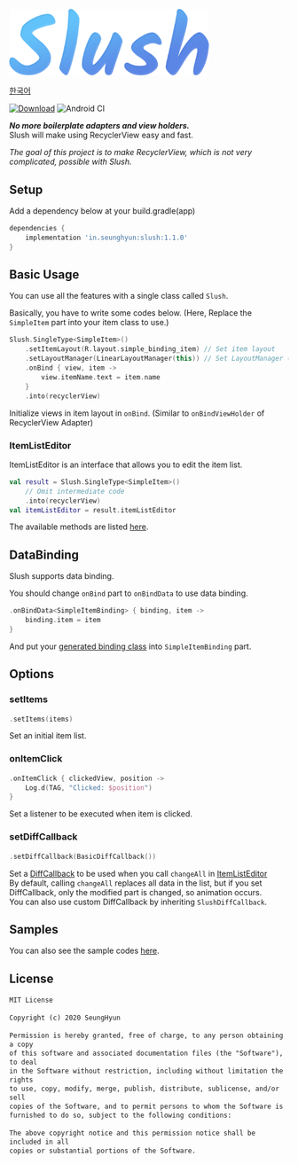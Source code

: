 <img src="./images/logo.png" width="360"><br>

[한국어](./README_ko.md)

[![Download](https://api.bintray.com/packages/minseunghyun/maven/slush/images/download.svg)](https://bintray.com/minseunghyun/maven/slush/_latestVersion)
![Android CI](https://github.com/MinSeungHyun/slush/workflows/Android%20CI/badge.svg)

**_No more boilerplate adapters and view holders._**  
Slush will make using RecyclerView easy and fast.

_The goal of this project is to make RecyclerView, which is not very complicated, possible with Slush._

## Setup

Add a dependency below at your build.gradle(app)

```groovy
dependencies {
    implementation 'in.seunghyun:slush:1.1.0'
}
```

## Basic Usage

You can use all the features with a single class called `Slush`.

Basically, you have to write some codes below.
(Here, Replace the `SimpleItem` part into your item class to use.)

```kotlin
Slush.SingleType<SimpleItem>()
    .setItemLayout(R.layout.simple_binding_item) // Set item layout
    .setLayoutManager(LinearLayoutManager(this)) // Set LayoutManager (No need to write if already exists)
    .onBind { view, item ->
        view.itemName.text = item.name
    }
    .into(recyclerView)
```

Initialize views in item layout in `onBind`. (Similar to `onBindViewHolder` of RecyclerView Adapter)

### ItemListEditor

ItemListEditor is an interface that allows you to edit the item list.

```kotlin
val result = Slush.SingleType<SimpleItem>()
    // Omit intermediate code
    .into(recyclerView)
val itemListEditor = result.itemListEditor
```

The available methods are listed [here](https://github.com/MinSeungHyun/slush/wiki/ItemListEditor).

## DataBinding

Slush supports data binding.

You should change `onBind` part to `onBindData` to use data binding.

```kotlin
.onBindData<SimpleItemBinding> { binding, item ->
    binding.item = item
}
```

And put your [generated binding class](https://developer.android.com/topic/libraries/data-binding/generated-binding) into `SimpleItemBinding` part.

## Options

### setItems

```kotlin
.setItems(items)
```

Set an initial item list.

### onItemClick

```kotlin
.onItemClick { clickedView, position ->
    Log.d(TAG, "Clicked: $position")
}
```

Set a listener to be executed when item is clicked.

### setDiffCallback

```kotlin
.setDiffCallback(BasicDiffCallback())
```

Set a [DiffCallback](https://developer.android.com/reference/androidx/leanback/widget/DiffCallback) to be used when you call `changeAll` in [ItemListEditor](#ItemListEditor)  
By default, calling `changeAll` replaces all data in the list, but if you set DiffCallback, only the modified part is changed, so animation occurs.  
You can also use custom DiffCallback by inheriting `SlushDiffCallback`.

## Samples

You can also see the sample codes [here](https://github.com/MinSeungHyun/slush/tree/master/samples/src/main/java/com/example/slush).

## License

```
MIT License

Copyright (c) 2020 SeungHyun

Permission is hereby granted, free of charge, to any person obtaining a copy
of this software and associated documentation files (the "Software"), to deal
in the Software without restriction, including without limitation the rights
to use, copy, modify, merge, publish, distribute, sublicense, and/or sell
copies of the Software, and to permit persons to whom the Software is
furnished to do so, subject to the following conditions:

The above copyright notice and this permission notice shall be included in all
copies or substantial portions of the Software.
```

